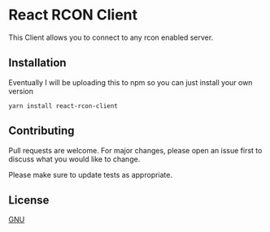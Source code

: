 # React RCON Client

This Client allows you to connect to any rcon enabled server.

## Installation

Eventually I will be uploading this to npm so you can just install your own version

```node
yarn install react-rcon-client
```
## Contributing
Pull requests are welcome. For major changes, please open an issue first to discuss what you would like to change.

Please make sure to update tests as appropriate.

## License
[GNU](https://www.gnu.org/licenses/gpl-3.0.en.html)
